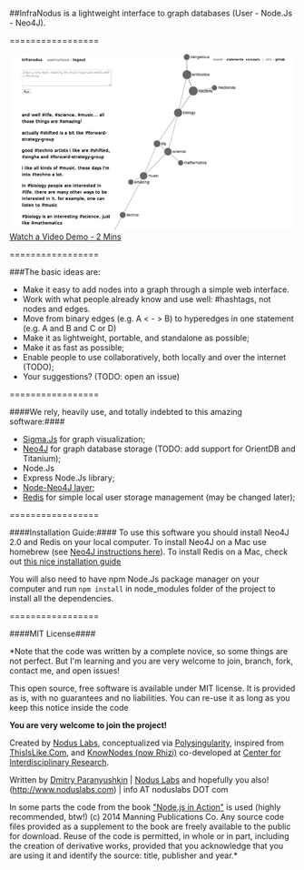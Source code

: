 ##InfraNodus is a lightweight interface to graph databases (User - Node.Js - Neo4J).
 
=================

![](/public/images/infranodus.png "InfraNodus Interface")
[Watch a Video Demo - 2 Mins](https://vimeo.com/deemeetree/review/86794258/e51e15db50)

=================


###The basic ideas are:
- Make it easy to add nodes into a graph through a simple web interface.
- Work with what people already know and use well: #hashtags, not nodes and edges.
- Move from binary edges (e.g. A < - > B) to hyperedges in one statement (e.g. A and B and C or D)
- Make it as lightweight, portable, and standalone as possible;
- Make it as fast as possible;
- Enable people to use collaboratively, both locally and over the internet (TODO);
- Your suggestions? (TODO: open an issue)

=================

####We rely, heavily use, and totally indebted to this amazing software:####
* [Sigma.Js](http://github.com/jacomyal/sigma.js) for graph visualization;
* [Neo4J](http://neo4j.org) for graph database storage (TODO: add support for OrientDB and Titanium);
* Node.Js
* Express Node.Js library;
* [Node-Neo4J layer](http://github.com/philippkueng/node-neo4j);
* [Redis](http://redis.io) for simple local user storage management (may be changed later);

=================


####Installation Guide:####
To use this software you should install Neo4J 2.0 and Redis on your local computer.
To install Neo4J on a Mac use homebrew (see [Neo4J instructions here](http://www.neo4j.org/download)).
To install Redis on a Mac, check out [this nice installation guide](http://jasdeep.ca/2012/05/installing-redis-on-mac-os-x/)

You will also need to have npm Node.Js package manager on your computer and run
`npm install` 
in node_modules folder of the project to install all the dependencies.

=================


####MIT License####

*Note that the code was written by a complete novice, so some things are not perfect.
But I'm learning and you are very welcome to join, branch, fork, contact me, and open issues!
 
 
This open source, free software is available under MIT license.
It is provided as is, with no guarantees and no liabilities.
You can re-use it as long as you keep this notice inside the code

**You are very welcome to join the project!**

Created by [Nodus Labs](http://www.noduslabs.com), conceptualized via [Polysingularity](http://polysingularity.com), inspired from [ThisIsLike.Com](http://thisislike.com), and [KnowNodes (now Rhizi)](http://rhizi.org) co-developed at [Center for Interdisciplinary Research](http://cri-paris.org). 

Written by [Dmitry Paranyushkin](http://github.com/deemeetree) | [Nodus Labs](http://www.noduslabs.com) and hopefully you also!
(http://www.noduslabs.com) | info AT noduslabs DOT com
 
In some parts the code from the book ["Node.js in Action"](http://www.manning.com/cantelon/) is used (highly recommended, btw!)
(c) 2014 Manning Publications Co.
Any source code files provided as a supplement to the book are freely available to the public for download. Reuse of the code is permitted, in whole or in part, including the creation of derivative works, provided that you acknowledge that you are using it and identify the source: title, publisher and year.*


